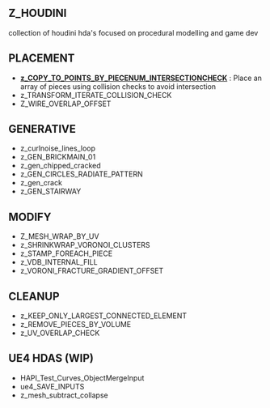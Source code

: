 ## Z_HOUDINI ##
collection of houdini hda's focused on procedural modelling and game dev

## PLACEMENT ##
- **[z_COPY_TO_POINTS_BY_PIECENUM_INTERSECTIONCHECK](https://github.com/corvaeoboro/zhoudini/)** : Place an array of pieces using collision checks to avoid intersection
- z_TRANSFORM_ITERATE_COLLISION_CHECK
- Z_WIRE_OVERLAP_OFFSET

## GENERATIVE ##
- z_curlnoise_lines_loop
- z_GEN_BRICKMAIN_01
- z_gen_chipped_cracked
- z_GEN_CIRCLES_RADIATE_PATTERN
- z_gen_crack
- z_GEN_STAIRWAY

## MODIFY ##
- Z_MESH_WRAP_BY_UV
- z_SHRINKWRAP_VORONOI_CLUSTERS
- z_STAMP_FOREACH_PIECE
- z_VDB_INTERNAL_FILL
- z_VORONI_FRACTURE_GRADIENT_OFFSET

## CLEANUP ##
- z_KEEP_ONLY_LARGEST_CONNECTED_ELEMENT
- z_REMOVE_PIECES_BY_VOLUME
- z_UV_OVERLAP_CHECK

## UE4 HDAS (WIP) ##
- HAPI_Test_Curves_ObjectMergeInput
- ue4_SAVE_INPUTS
- z_mesh_subtract_collapse

